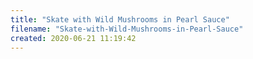 ```yaml
---
title: "Skate with Wild Mushrooms in Pearl Sauce"
filename: "Skate-with-Wild-Mushrooms-in-Pearl-Sauce"
created: 2020-06-21 11:19:42
---
```

